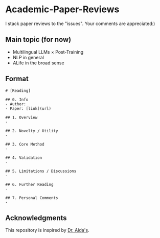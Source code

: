 # Academic-Paper-Reviews
I stack paper reviews to the "issues". Your comments are appreciated:)

## Main topic (for now)
* Multilingual LLMs × Post-Training
* NLP in general
* ALife in the broad sense

## Format
```
# [Reading]

## 0. Info
- Author: 
- Paper: [link](url)

## 1. Overview
- 

## 2. Novelty / Utility
- 

## 3. Core Method
- 

## 4. Validation
- 

## 5. Limitations / Discussions
- 

## 6. Further Reading
- 

## 7. Personal Comments
- 
```

## Acknowledgments
This repository is inspired by [Dr. Aida's](https://github.com/a1da4/paper-survey).
